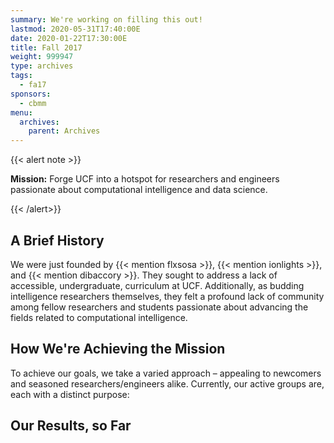 ```yaml
---
summary: We're working on filling this out!
lastmod: 2020-05-31T17:40:00E
date: 2020-01-22T17:30:00E
title: Fall 2017
weight: 999947
type: archives
tags:
  - fa17
sponsors:
  - cbmm
menu:
  archives:
    parent: Archives
---
```

{{< alert note >}}

**Mission:** Forge UCF into a hotspot for researchers and engineers passionate
about computational intelligence and data science.

{{< /alert>}}

## A Brief History

We were just founded by {{< mention flxsosa >}}, {{< mention ionlights >}}, and
{{< mention dibaccory >}}. They sought to address a lack
of accessible, undergraduate, curriculum at UCF. Additionally, as
budding intelligence researchers themselves, they felt a profound lack
of community among fellow researchers and students passionate about
advancing the fields related to computational intelligence.

## How We're Achieving the Mission

To achieve our goals, we take a varied approach &ndash; appealing to newcomers
and seasoned researchers/engineers alike. Currently, our active groups are, each with a distinct purpose:

## Our Results, so Far